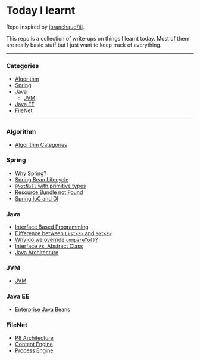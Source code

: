 # Today I learnt

Repo inspired by [jbranchaud/til](https://github.com/jbranchaud/til).

This repo is a collection of write-ups on things I learnt today. Most of them are really basic stuff but I just want to keep track of everything.

<hr>

### Categories
- [Algorithm](algorithm)
- [Spring](spring)
- [Java](java)
  - [JVM](java/jvm)  
- [Java EE](java-ee)
- [FileNet](filenet)

<hr>

### Algorithm
- [Algorithm Categories](algorithm/algorithm-categories.md)

### Spring
- [Why Spring?](spring/why-spring.md)
- [Spring Bean Lifecycle](spring/spring-lifecycle.md)
- [`@NotNull` with primitive types](spring/@notnull-with-primitive-types.md)
- [Resource Bundle not Found](spring/resource-bundle-not-found.md)
- [Spring IoC and DI](spring/spring-ioc-di.md)

### Java
- [Interface Based Programming](java/interface-based-programming.md)
- [Difference between `List<E>` and `Set<E>`](java/set-vs-list.md)
- [Why do we override `compareTo()`?](java/compareto-override.md)
- [Interface vs. Abstract Class](java/interface-vs-abstract-class.md)
- [Java Architecture](java/architecture.md)

### JVM
- [JVM](java/jvm/jvm.md)

### Java EE
- [Enterprise Java Beans](java-ee/ejb.md)

### FileNet
- [P8 Architecture](filenet/p8-arch.md)
- [Content Engine](filenet/content-engine.md)
- [Process Engine](filenet/process-engine.md)

